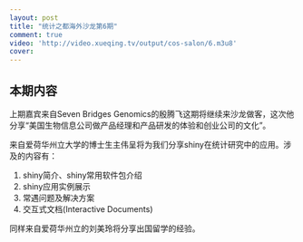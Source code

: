 ```yaml
---
layout: post
title: "统计之都海外沙龙第6期"
comment: true
video: 'http://video.xueqing.tv/output/cos-salon/6.m3u8'
cover:  
---
```


## 本期内容

上期嘉宾来自Seven Bridges Genomics的殷腾飞这期将继续来沙龙做客，这次他分享“美国生物信息公司做产品经理和产品研发的体验和创业公司的文化”。 

来自爱荷华州立大学的博士生主伟呈将为我们分享shiny在统计研究中的应用。涉及的内容有：

1. shiny简介、shiny常用软件包介绍
2. shiny应用实例展示
3. 常遇问题及解决方案
4. 交互式文档(Interactive Documents)

同样来自爱荷华州立的刘美玲将分享出国留学的经验。